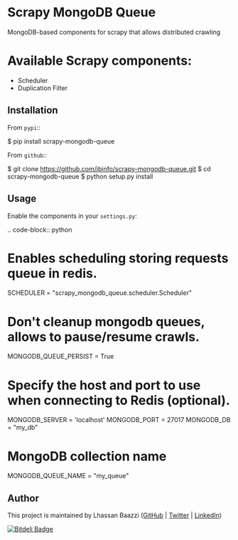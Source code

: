 # Scrapy MongoDB Queue
MongoDB-based components for scrapy that allows distributed crawling

# Available Scrapy components:
* Scheduler
* Duplication Filter

Installation
------------

From `pypi`::

  $ pip install scrapy-mongodb-queue

From `github`::

  $ git clone https://github.com/jbinfo/scrapy-mongodb-queue.git
  $ cd scrapy-mongodb-queue
  $ python setup.py install

Usage
-----

Enable the components in your `settings.py`:

.. code-block:: python

  # Enables scheduling storing requests queue in redis.
  SCHEDULER = "scrapy_mongodb_queue.scheduler.Scheduler"

  # Don't cleanup mongodb queues, allows to pause/resume crawls.
  MONGODB_QUEUE_PERSIST = True

  # Specify the host and port to use when connecting to Redis (optional).
  MONGODB_SERVER = 'localhost'
  MONGODB_PORT = 27017
  MONGODB_DB = "my_db"

  # MongoDB collection name
  MONGODB_QUEUE_NAME = "my_queue"

Author
------

This project is maintained by Lhassan Baazzi ([GitHub](https://github.com/jbinfo) | [Twitter](https://twitter.com/baazzilhassan) | [LinkedIn](https://ma.linkedin.com/pub/lhassan-baazzi/49/606/a70))


[![Bitdeli Badge](https://d2weczhvl823v0.cloudfront.net/jbinfo/scrapy-mongodb-queue/trend.png)](https://bitdeli.com/free "Bitdeli Badge")


